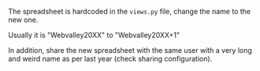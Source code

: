 The spreadsheet is hardcoded in the `views.py` file, change the name to the new one.

Usually it is "Webvalley20XX" to "Webvalley20XX+1"

In addition, share the new spreadsheet with the same user with a very long and weird name as per last year (check sharing configuration).
